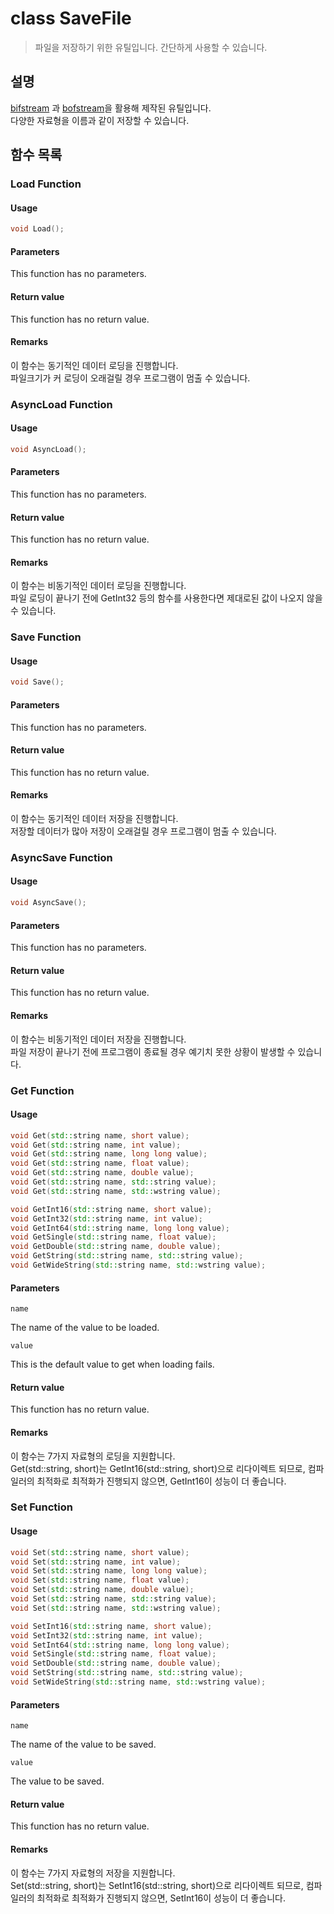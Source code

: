 # class SaveFile
> 파일을 저장하기 위한 유틸입니다. 간단하게 사용할 수 있습니다.
## 설명
[bifstream](./bifstream.md) 과 [bofstream](./bofstream.md)을 활용해 제작된 유틸입니다.  
다양한 자료형을 이름과 같이 저장할 수 있습니다.  

## 함수 목록
### Load Function
#### Usage
```c++
void Load();
```

#### Parameters
This function has no parameters.

#### Return value
This function has no return value.

#### Remarks
이 함수는 동기적인 데이터 로딩을 진행합니다.  
파일크기가 커 로딩이 오래걸릴 경우 프로그램이 멈출 수 있습니다.  

### AsyncLoad Function
#### Usage
```c++
void AsyncLoad();
```

#### Parameters
This function has no parameters.

#### Return value
This function has no return value.

#### Remarks
이 함수는 비동기적인 데이터 로딩을 진행합니다.  
파일 로딩이 끝나기 전에 GetInt32 등의 함수를 사용한다면 제대로된 값이 나오지 않을 수 있습니다.  

### Save Function
#### Usage
```c++
void Save();
```

#### Parameters
This function has no parameters.

#### Return value
This function has no return value.

#### Remarks
이 함수는 동기적인 데이터 저장을 진행합니다.  
저장할 데이터가 많아 저장이 오래걸릴 경우 프로그램이 멈출 수 있습니다.


### AsyncSave Function
#### Usage
```c++
void AsyncSave();
```

#### Parameters
This function has no parameters.

#### Return value
This function has no return value.

#### Remarks
이 함수는 비동기적인 데이터 저장을 진행합니다.  
파일 저장이 끝나기 전에 프로그램이 종료될 경우 예기치 못한 상황이 발생할 수 있습니다.  

### Get Function
#### Usage
```c++
void Get(std::string name, short value);
void Get(std::string name, int value);
void Get(std::string name, long long value);
void Get(std::string name, float value);
void Get(std::string name, double value);
void Get(std::string name, std::string value);
void Get(std::string name, std::wstring value);

void GetInt16(std::string name, short value);
void GetInt32(std::string name, int value);
void GetInt64(std::string name, long long value);
void GetSingle(std::string name, float value);
void GetDouble(std::string name, double value);
void GetString(std::string name, std::string value);
void GetWideString(std::string name, std::wstring value);
```

#### Parameters
```
name
```
The name of the value to be loaded.

```
value
```
This is the default value to get when loading fails.

#### Return value
This function has no return value.

#### Remarks
이 함수는 7가지 자료형의 로딩을 지원합니다.  
Get(std::string, short)는 GetInt16(std::string, short)으로 리다이렉트 되므로, 컴파일러의 최적화로 최적화가 진행되지 않으면, GetInt16이 성능이 더 좋습니다.  

### Set Function
#### Usage
```c++
void Set(std::string name, short value);
void Set(std::string name, int value);
void Set(std::string name, long long value);
void Set(std::string name, float value);
void Set(std::string name, double value);
void Set(std::string name, std::string value);
void Set(std::string name, std::wstring value);

void SetInt16(std::string name, short value);
void SetInt32(std::string name, int value);
void SetInt64(std::string name, long long value);
void SetSingle(std::string name, float value);
void SetDouble(std::string name, double value);
void SetString(std::string name, std::string value);
void SetWideString(std::string name, std::wstring value);
```

#### Parameters
```
name
```
The name of the value to be saved.

```
value
```
The value to be saved.

#### Return value
This function has no return value.

#### Remarks
이 함수는 7가지 자료형의 저장을 지원합니다.  
Set(std::string, short)는 SetInt16(std::string, short)으로 리다이렉트 되므로, 컴파일러의 최적화로 최적화가 진행되지 않으면, SetInt16이 성능이 더 좋습니다.  
